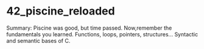 # 42_piscine_reloaded

Summary:
Piscine was good, but time passed. 
Now,remember the fundamentals you learned. 
Functions, loops, pointers, structures... 
Syntactic and semantic bases of C.